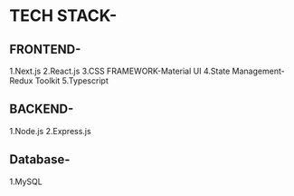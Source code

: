 # TECH STACK-

## FRONTEND-

1.Next.js
2.React.js
3.CSS FRAMEWORK-Material UI
4.State Management-Redux Toolkit
5.Typescript

## BACKEND-

1.Node.js
2.Express.js

## Database-

1.MySQL
